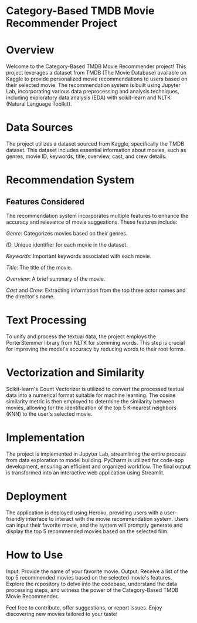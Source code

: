 # Category-Based TMDB Movie Recommender Project

# Overview
Welcome to the Category-Based TMDB Movie Recommender project! This project leverages a dataset from TMDB (The Movie Database) available on Kaggle to provide personalized movie recommendations to users based on their selected movie. The recommendation system is built using Jupyter Lab, incorporating various data preprocessing and analysis techniques, including exploratory data analysis (EDA) with scikit-learn and NLTK (Natural Language Toolkit).

# Data Sources
The project utilizes a dataset sourced from Kaggle, specifically the TMDB dataset. This dataset includes essential information about movies, such as genres, movie ID, keywords, title, overview, cast, and crew details.

# Recommendation System
## Features Considered
The recommendation system incorporates multiple features to enhance the accuracy and relevance of movie suggestions. These features include:

*Genre*: Categorizes movies based on their genres.

*ID*: Unique identifier for each movie in the dataset.

*Keywords*: Important keywords associated with each movie.

*Title*: The title of the movie.

*Overview*: A brief summary of the movie.

*Cast* and *Crew*: Extracting information from the top three actor names and the director's name.

# Text Processing
To unify and process the textual data, the project employs the PorterStemmer library from NLTK for stemming words. This step is crucial for improving the model's accuracy by reducing words to their root forms.

# Vectorization and Similarity
Scikit-learn's Count Vectorizer is utilized to convert the processed textual data into a numerical format suitable for machine learning. The cosine similarity metric is then employed to determine the similarity between movies, allowing for the identification of the top 5 K-nearest neighbors (KNN) to the user's selected movie.

# Implementation
The project is implemented in Jupyter Lab, streamlining the entire process from data exploration to model building. PyCharm is utilized for code-app development, ensuring an efficient and organized workflow. The final output is transformed into an interactive web application using Streamlit.

# Deployment
The application is deployed using Heroku, providing users with a user-friendly interface to interact with the movie recommendation system. Users can input their favorite movie, and the system will promptly generate and display the top 5 recommended movies based on the selected film.

# How to Use
Input: Provide the name of your favorite movie.
Output: Receive a list of the top 5 recommended movies based on the selected movie's features.
Explore the repository to delve into the codebase, understand the data processing steps, and witness the power of the Category-Based TMDB Movie Recommender.

Feel free to contribute, offer suggestions, or report issues. Enjoy discovering new movies tailored to your taste!
